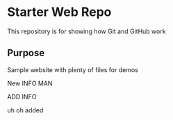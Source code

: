 # Starter Web Repo

This repository is for showing how Git and GitHub work

## Purpose

Sample website with plenty of files for demos

New INFO MAN

ADD INFO

uh oh added